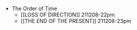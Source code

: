 - The Order of Time
    - [[LOSS OF DIRECTION]]
211208-22pm
    - [[THE END OF THE PRESENT]]
211208-23pm
